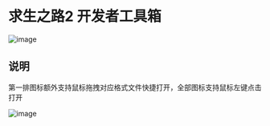 # 求生之路2 开发者工具箱

![image](https://user-images.githubusercontent.com/28080853/214200742-d4a7993c-a9ee-4c8e-8340-2fcec005f93e.png)

## 说明

第一排图标额外支持鼠标拖拽对应格式文件快捷打开，全部图标支持鼠标左键点击打开

![image](https://user-images.githubusercontent.com/28080853/214201629-abcebd75-8dba-4afa-b602-dcbf6bbae309.png)
